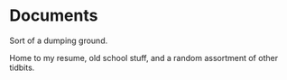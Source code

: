 # Documents

Sort of a dumping ground.

Home to my resume, old school stuff, and a random assortment of other tidbits.